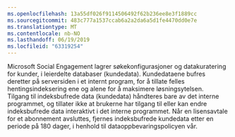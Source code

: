 ```yaml
---
ms.openlocfilehash: 13a55df026f9114506492f62b236ee8e3f1889cc
ms.sourcegitcommit: 483c777a1537ccab6a2a2da6a5d1fe4470dd0e7e
ms.translationtype: MT
ms.contentlocale: nb-NO
ms.lasthandoff: 06/19/2019
ms.locfileid: "63319254"
---
```

Microsoft Social Engagement lagrer søkekonfigurasjoner og datakuratering for kunder, i leierdelte databaser (kundedata). Kundedataene bufres deretter på serversiden i et internt program, for å tillate felles hentingsindeksering ene og alene for å maksimere løsningsytelsen.   
 Tilgang til indeksbufrede data (kundedata) håndteres bare av det interne programmet, og tillater ikke at brukerne har tilgang til eller kan endre indeksbufrede data interaktivt i det interne programmet. Når en lisensavtale for et abonnement avsluttes, fjernes indeksbufrede kundedata etter en periode på 180 dager, i henhold til dataoppbevaringspolicyen vår.